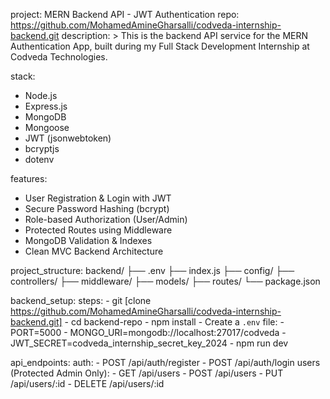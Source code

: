 project: MERN Backend API - JWT Authentication
repo: https://github.com/MohamedAmineGharsalli/codveda-internship-backend.git
description: >
  This is the backend API service for the MERN Authentication App, built during my Full Stack Development Internship at Codveda Technologies.

stack:
  - Node.js
  - Express.js
  - MongoDB
  - Mongoose
  - JWT (jsonwebtoken)
  - bcryptjs
  - dotenv

features:
  - User Registration & Login with JWT
  - Secure Password Hashing (bcrypt)
  - Role-based Authorization (User/Admin)
  - Protected Routes using Middleware
  - MongoDB Validation & Indexes
  - Clean MVC Backend Architecture

project_structure:
  backend/
  ├── .env
  ├── index.js
  ├── config/
  ├── controllers/
  ├── middleware/
  ├── models/
  ├── routes/
  └── package.json

backend_setup:
  steps:
    - git [clone https://github.com/MohamedAmineGharsalli/codveda-internship-backend.git]
    - cd backend-repo
    - npm install
    - Create a `.env` file:
        - PORT=5000
        - MONGO_URI=mongodb://localhost:27017/codveda
        - JWT_SECRET=codveda_internship_secret_key_2024
    - npm run dev

api_endpoints:
  auth:
    - POST /api/auth/register
    - POST /api/auth/login
  users (Protected Admin Only):
    - GET /api/users
    - POST /api/users
    - PUT /api/users/:id
    - DELETE /api/users/:id



